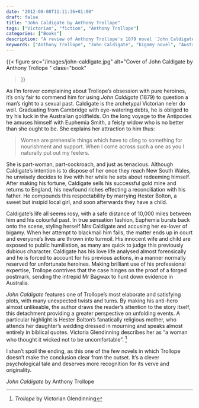 ```yaml
---
date: "2012-08-08T11:11:36+01:00"
draft: false
title: "John Caldigate by Anthony Trollope"
tags: ["Victorian", "fiction", "Anthony Trollope"]
categories: ["Books"]
description: "A review of Anthony Trollope's 1879 novel 'John Caldigate,' questioning a man's right to a sexual past when the hero's Australian lover Euphemia Smith returns claiming bigamy. Discover Trollope's clever psychological tale with sensation novel twists."
keywords: ["Anthony Trollope", "John Caldigate", "bigamy novel", "Australian goldfields", "Euphemia Smith", "sexual double standard", "sensation plot", "Victorian morality"]
---
```


{{< figure
  src="/images/john-caldigate.jpg"
  alt="Cover of John Caldigate by Anthony Trollope "
  class="book"
>}}

As I’m forever complaining about Trollope’s obsession with pure heroines, it’s only fair to commend him for using _John Caldigate_ (1879) to question a man’s right to a sexual past. Caldigate is the archetypal Victorian ne’er do well. Graduating from Cambridge with eye-watering debts, he is obliged to try his luck in the Australian goldfields. On the long voyage to the Antipodes he amuses himself with Euphemia Smith, a feisty widow who is no better than she ought to be. She explains her attraction to him thus:

>Women are prehensile things which have to cling to something for nourishment and support. When I come across such a one as you I naturally put out my feelers.

She is part-woman, part-cockroach, and just as tenacious. Although Caldigate’s intention is to dispose of her once they reach New South Wales, he unwisely decides to live with her while he sets about redeeming himself. After making his fortune, Caldigate sells his successful gold mine and returns to England, his newfound riches effecting a reconciliation with his father. He compounds this respectability by marrying Hester Bolton, a sweet but insipid local girl, and soon afterwards they have a child.

Caldigate’s life all seems rosy, with a safe distance of 10,000 miles between him and his colourful past. In true sensation fashion, Euphemia bursts back onto the scene, styling herself Mrs Caldigate and accusing her ex-lover of bigamy. When her attempt to blackmail him fails, the matter ends up in court and everyone’s lives are thrown into turmoil. His innocent wife and child are exposed to public humiliation, as many are quick to judge this previously dubious character. Caldigate has his love life analysed almost forensically and he is forced to account for his previous actions, in a manner normally reserved for unfortunate heroines. Making brilliant use of his professional expertise, Trollope contrives that the case hinges on the proof of a forged postmark, sending the intrepid Mr Bagwax to hunt down evidence in Australia.

_John Caldigate_ features one of Trollope’s most elaborate and satisfying plots, with many unexpected twists and turns. By making his anti-hero almost unlikeable, the author draws the reader’s attention to the story itself, this detachment providing a greater perspective on unfolding events. A particular highlight is Hester Bolton’s fanatically religious mother, who attends her daughter’s wedding dressed in mourning and speaks almost entirely in biblical quotes. Victoria Glendinning describes her as “a woman who thought it wicked not to be uncomfortable”. [^1]

I shan’t spoil the ending, as this one of the few novels in which Trollope doesn’t make the conclusion clear from the outset. It’s a clever psychological tale and deserves more recognition for its verve and originality.

_John Caldigate_ by Anthony Trollope

[^1]: _Trollope_ by Victorian Glendinning